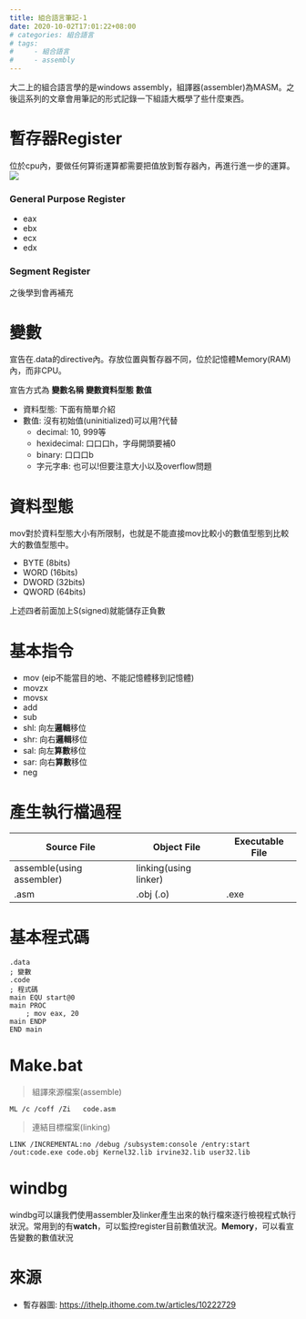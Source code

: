 ```yaml
---
title: 組合語言筆記-1
date: 2020-10-02T17:01:22+08:00
# categories: 組合語言
# tags: 
#     - 組合語言
#     - assembly
---
```

大二上的組合語言學的是windows assembly，組譯器(assembler)為MASM。之後這系列的文章會用筆記的形式記錄一下組語大概學了些什麼東西。

# 暫存器Register
位於cpu內，要做任何算術運算都需要把值放到暫存器內，再進行進一步的運算。
![](https://i.imgur.com/bt5CMN2.png)
### General Purpose Register
* eax 
* ebx
* ecx
* edx
<!-- more -->
  
### Segment Register
之後學到會再補充

# 變數
宣告在.data的directive內。存放位置與暫存器不同，位於記憶體Memory(RAM)內，而非CPU。

宣告方式為  **變數名稱**    **變數資料型態**    **數值**

- 資料型態: 下面有簡單介紹
- 數值: 沒有初始值(uninitialized)可以用?代替
  - decimal: 10, 999等
  - hexidecimal: 口口口h，字母開頭要補0
  - binary: 口口口b
  - 字元字串: 也可以!但要注意大小以及overflow問題


# 資料型態
mov對於資料型態大小有所限制，也就是不能直接mov比較小的數值型態到比較大的數值型態中。
* BYTE  (8bits)
* WORD  (16bits)
* DWORD (32bits)
* QWORD (64bits)
  
上述四者前面加上S(signed)就能儲存正負數

# 基本指令
* mov   (eip不能當目的地、不能記憶體移到記憶體)
* movzx
* movsx
* add   
* sub
* shl: 向左**邏輯**移位
* shr: 向右**邏輯**移位
* sal: 向左**算數**移位
* sar: 向右**算數**移位
* neg

# 產生執行檔過程
| Source File  | Object File  | Executable File  |
|---|---|---|
| assemble(using assembler)  | linking(using linker)  |   |
| .asm | .obj (.o)  | .exe  |

# 基本程式碼
```assembly
.data
; 變數
.code
; 程式碼
main EQU start@0
main PROC
    ; mov eax, 20
main ENDP
END main
```

# Make.bat
> 組譯來源檔案(assemble)
```
ML /c /coff /Zi   code.asm 
```
> 連結目標檔案(linking)
```
LINK /INCREMENTAL:no /debug /subsystem:console /entry:start /out:code.exe code.obj Kernel32.lib irvine32.lib user32.lib
```
# windbg
windbg可以讓我們使用assembler及linker產生出來的執行檔來逐行檢視程式執行狀況。常用到的有**watch**，可以監控register目前數值狀況。**Memory**，可以看宣告變數的數值狀況

# 來源
* 暫存器圖: https://ithelp.ithome.com.tw/articles/10222729